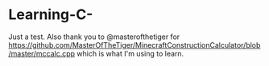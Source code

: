 # Learning-C-
Just a test. Also thank you to @masterofthetiger for https://github.com/MasterOfTheTiger/MinecraftConstructionCalculator/blob/master/mccalc.cpp which is what I'm using to learn.

